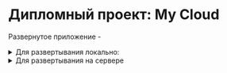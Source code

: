 # Дипломный проект: My Cloud

Развернутое приложение - 
<details>
 <summary>Для развертывания локально:</summary>
<details>
<summary>Backend:</summary>

1. -  Переходим в папку, 
2. - Создаем и активируем окружение,    
3. - Ставим зависимости,
4. - Создаем базу данных, с учетом настроек указанных в файле .env
5. - Мигрируем
6. - Создаем суперпользователя согласно файлу .env
`python manage.py create_superuser` 
7. - Запускаем сервер 
`python manage.py runserver`
</details>
<details>
<summary>Frontend:</summary>

1. - В файле `.env` вместо {url} указываем url полученный в терминале от бэка , 
2. - Устанавливаем зависимости: `npm i`,    
3. - Запускаемся `npm run dev`
</details>
</details>
<details>
    <summary>Для развертывания на сервере</summary>
 
1. - Устанавливаем на ПК программу PuTTY для генерации SSH-ключа

2. - Запускаем PuTTYgen и генерируем SSH-2RSA ключ(Можно поставить во вкладке Key). Копируем публичный SSH-ключ

3. - Создаем на сайте reg.ru облачный сервер

4. - Запускаем терминал и подключаемся к серверу:
ssh root@<ip адрес сервера>
Вводим пароль для доступа к серверу из письма, полученного на эл. почту

5. - Создаем нового пользователя:
adduser <имя пользователя>
6. - Добавляем созданного пользователя в группу sudo:
usermod <имя пользователя> -aG sudo
7. - Выходим из под пользователя root:
logout
8. - Подключаемся к серверу под новым пользователем:
ssh <имя пользователя>@<ip адрес сервера>
9. - Скачиваем обновления пакетов apt, чтобы пользоваться их актуальными релизами:
sudo apt update
10. - Устанавливаем необходимые пакеты:
sudo apt install python3-venv python3-pip postgresql nginx
11. - Заходим в панель psql под пользователем postgres:
sudo -u postgres psql
12. - Создаем базу данных:
CREATE DATABASE mycloud;
13. - Задаем пароль для пользователя postgres:
ALTER USER postgres WITH PASSWORD 'postgres';
14. - Выходим из панели psql:
\q
15. - Проверяем что установлен git:
git --version
16. - Клонируем репозиторий:
git clone https://github.com/long57899/Dp.git
17. - Переходим в папку проекта backend:
cd /home/<имя пользователя>/Dp/backend
18. - Устанавливаем виртуальное окружение:
python3 -m venv env
19. - Активируем виртуальное окружение:
source env/bin/activate
20. - Устанавливаем зависимости:
pip install -r requirements.txt
21. - В папке backend создаем файл .env в соответствии с шаблоном env.template:
nano .env
22. - Применяем миграции:
python manage.py migrate
23. - Создаем администратора:
python manage.py create_superuser
24. - Собираем весь статичный контент в одной папке (static) на сервере:
python manage.py collectstatic
25. - Запускаем сервер:
python manage.py runserver 0.0.0.0:8000
26. - Проверяем работу gunicorn:
gunicorn mycloud.wsgi -b 0.0.0.0:8000

27. - Создаем файл gunicorn.socket:
sudo nano /etc/systemd/system/gunicorn.socket

[Unit]
Description=gunicorn socket

[Socket]
ListenStream=/run/gunicorn.sock

[Install]
WantedBy=sockets.target
28. Создаем файл gunicorn.service:
sudo nano /etc/systemd/system/gunicorn.service

[Unit]
Description=gunicorn daemon
Requires=gunicorn.socket
After=network.target

[Service]
User=<имя пользователя>
Group=www-data
WorkingDirectory=/home/<имя пользователя>/Dp/backend
ExecStart=/home/<имя пользователя>/Dp/backend/env/bin/gunicorn \
         --access-logfile - \
         --workers=3 \
         --bind unix:/run/gunicorn.sock \
         mycloud.wsgi:application

[Install]
WantedBy=multi-user.target
29. - Запускаем файл gunicorn.socket:
sudo systemctl start gunicorn.socket
sudo systemctl enable gunicorn.socket

30. - Проверяем статус файла gunicorn.socket:
sudo systemctl status gunicorn.socket

31. - Убеждаемся что файл gunicorn.sock присутствует в папке /run:
file /run/gunicorn.sock

32. - Проверяем статус gunicorn:
sudo systemctl status gunicorn

33. - Создаем модуль nginx:
sudo nano /etc/nginx/sites-available/mycloud

server {
   listen 80;
   server_name <ip адрес сервера>;

   location = /favicon.ico {
      access_log off;
      log_not_found off;
   }

   location /static/ {
      root /home/<имя пользователя>/Dp/backend;
   }

   location / {
      include proxy_params;
      proxy_pass http://unix:/run/gunicorn.sock;
   }
}
34. - Создаем символическую ссылку:
sudo ln -s /etc/nginx/sites-available/mycloud /etc/nginx/sites-enabled

35. - Добавляем пользователя www-data в группу текущего пользователя:
sudo usermod -a -G ${USER} www-data

36. - Диагностируем nginx на предмет ошибок в синтаксисе:
sudo nginx -t

37. - Перезапускаем веб-сервер:
sudo systemctl restart nginx

38. - Проверяем статус nginx:
sudo systemctl status nginx

39. - При помощи firewall даем полные права nginx для подключений:
sudo ufw allow 'Nginx Full'

40. - Устанавливаем Node Version Manager (nvm):
curl -o- https://raw.githubusercontent.com/nvm-sh/nvm/v0.40.1/install.sh | bash

41. - Добавляем переменную окружения:

export NVM_DIR="$([ -z "${XDG_CONFIG_HOME-}" ] && printf %s "${HOME}/.nvm" || printf %s "${XDG_CONFIG_HOME}/nvm")"
[ -s "$NVM_DIR/nvm.sh" ] && \. "$NVM_DIR/nvm.sh"
Проверяем версию nvm:
nvm -v

41. - Устанавливаем нужную версию node:
nvm install <номер версии>

42. - Проверяем версию node:
node -v

43. - Проверяем версию npm:
npm -v

44. - Переходим в папку проекта frontend:
cd /home/<имя пользователя>/Dp/frontend

45. - В файле .env указываем базовый URL:
nano .env
VITE_BASE_URL=http://<ip адрес сервера>/api

46. - Устанавливаем зависимости:
npm i

47. - Создаем файл start.sh:
nano start.sh

#!/bin/bash
. /home/<имя пользователя>/.nvm/nvm.sh
npm run dev
48. - Делаем файл start.sh исполняемым:
chmod +x /home/<имя пользователя>/Dp/frontend/start.sh

49. - Создаем файл frontend.service:
sudo nano /etc/systemd/system/frontend.service

[Unit]
Description=frontend service
After=network.target

[Service]
User=<имя пользователя>
Group=www-data
WorkingDirectory=/home/<имя пользователя>/Dp/frontend
ExecStart=/home/<имя пользователя>/Dp/frontend/start.sh

[Install]
WantedBy=multi-user.target
50. - Запускаем сервис frontend:
sudo systemctl start frontend
sudo systemctl enable frontend

51. - Проверяем статус сервиса frontend:
sudo systemctl status frontend
    
</details>
